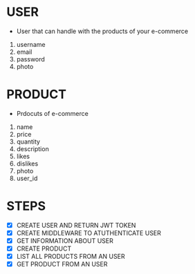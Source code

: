 
# USER

- User that can handle with the products of your e-commerce

1. username
2. email
3. password
4. photo

# PRODUCT

- Prdocuts of e-commerce

1. name
2. price
3. quantity
4. description
5. likes
6. dislikes
7. photo
8. user_id


# STEPS

- [x] CREATE USER AND RETURN JWT TOKEN
- [x] CREATE MIDDLEWARE TO ATUTHENTICATE USER
- [x] GET INFORMATION ABOUT USER
- [x] CREATE PRODUCT
- [x] LIST ALL PRODUCTS FROM AN USER
- [x] GET PRODUCT FROM AN USER

